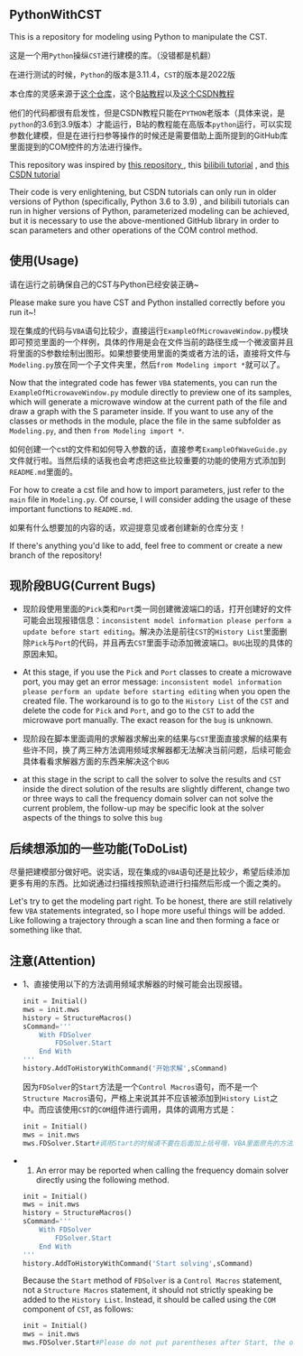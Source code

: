 ## PythonWithCST
This is a repository for modeling using Python to manipulate the CST. 

这是一个用`Python`操纵`CST`进行建模的库。（没错都是机翻）

在进行测试的时候，`Python`的版本是3.11.4，`CST`的版本是2022版

本仓库的灵感来源于[这个仓库](https://github.com/kaankvrck/Cst-Py-Api)，这个[B站教程](https://www.bilibili.com/video/BV1d7411K77o/?share_source=copy_web&vd_source=2c9beb25af00b14851dca086bf631efd)以及[这个CSDN教程](https://blog.csdn.net/weixin_52556029/article/details/126983128)

他们的代码都很有启发性，但是CSDN教程只能在`PYTHON`老版本（具体来说，是`python`的3.6到3.9版本）才能运行，B站的教程能在高版本`python`运行，可以实现参数化建模，但是在进行扫参等操作的时候还是需要借助上面所提到的GitHub库里面提到的COM控件的方法进行操作。

This repository was inspired by [ this repository ](https://github.com/kaankvrck/Cst-Py-Api) , this [bilibili tutorial](https://www.bilibili.com/video/BV1d7411K77o/?share_source=copy_web&vd_source=2c9beb25af00b14851dca086bf631efd) , and [ this CSDN tutorial ](https://blog.CSDN.net/weixin_52556029/article/details/126983128) 

Their code is very enlightening, but CSDN tutorials can only run in older versions of Python (specifically, Python 3.6 to 3.9) , and bilibili tutorials can run in higher versions of Python, parameterized modeling can be achieved, but it is necessary to use the above-mentioned GitHub library in order to scan parameters and other operations of the COM control method.

## 使用(Usage)
请在运行之前确保自己的CST与Python已经安装正确~

Please make sure you have CST and Python installed correctly before you run it~!

现在集成的代码与`VBA`语句比较少，直接运行`ExampleOfMicrowaveWindow.py`模块即可预览里面的一个样例，具体的作用是会在文件当前的路径生成一个微波窗并且将里面的S参数绘制出图形。如果想要使用里面的类或者方法的话，直接将文件与`Modeling.py`放在同一个子文件夹里，然后`from Modeling import *`就可以了。

Now that the integrated code has fewer `VBA` statements, you can run the `ExampleOfMicrowaveWindow.py` module directly to preview one of its samples, which will generate a microwave window at the current path of the file and draw a graph with the S parameter inside. If you want to use any of the classes or methods in the module, place the file in the same subfolder as `Modeling.py`, and then `from Modeling import *`.

如何创建一个cst的文件和如何导入参数的话，直接参考`ExampleOfWaveGuide.py`文件就行啦。当然后续的话我也会考虑把这些比较重要的功能的使用方式添加到`README.md`里面的。

For how to create a cst file and how to import parameters, just refer to the `main` file in `Modeling.py`. Of course, I will consider adding the usage of these important functions to `README.md`.

如果有什么想要加的内容的话，欢迎提意见或者创建新的仓库分支！

If there's anything you'd like to add, feel free to comment or create a new branch of the repository!

## 现阶段BUG(Current Bugs)
- 现阶段使用里面的`Pick`类和`Port`类一同创建微波端口的话，打开创建好的文件可能会出现报错信息：`inconsistent model information please perform a update before start editing`。解决办法是前往`CST`的`History List`里面删除`Pick`与`Port`的代码，并且再去`CST`里面手动添加微波端口。`BUG`出现的具体的原因未知。

- At this stage, if you use the `Pick` and `Port` classes to create a microwave port, you may get an error message: `inconsistent model information please perform an update before starting editing` when you open the created file. The workaround is to go to the `History List` of the `CST` and delete the code for `Pick` and `Port`, and go to the `CST` to add the microwave port manually. The exact reason for the `bug` is unknown.

- 现阶段在脚本里面调用的求解器求解出来的结果与`CST`里面直接求解的结果有些许不同，换了两三种方法调用频域求解器都无法解决当前问题，后续可能会具体看看求解器方面的东西来解决这个`BUG`

- at this stage in the script to call the solver to solve the results and `CST ` inside the direct solution of the results are slightly different, change two or three ways to call the frequency domain solver can not solve the current problem, the follow-up may be specific look at the solver aspects of the things to solve this `bug `


## 后续想添加的一些功能(ToDoList)
尽量把建模部分做好吧。说实话，现在集成的`VBA`语句还是比较少，希望后续添加更多有用的东西。比如说通过扫描线按照轨迹进行扫描然后形成一个面之类的。

Let's try to get the modeling part right. To be honest, there are still relatively few `VBA` statements integrated, so I hope more useful things will be added. Like following a trajectory through a scan line and then forming a face or something like that.

## 注意(Attention)
- 1、直接使用以下的方法调用频域求解器的时候可能会出现报错。

  ```python
  init = Initial()
  mws = init.mws
  history = StructureMacros()
  sCommand='''
      With FDSolver
          FDSolver.Start
      End With
  '''
  history.AddToHistoryWithCommand('开始求解',sCommand)
  ```

  因为`FDSolver`的`Start`方法是一个`Control Macros`语句，而不是一个`Structure Macros`语句，严格上来说其并不应该被添加到`History List`之中。而应该使用`CST`的`COM`组件进行调用，具体的调用方式是：

  ```python
  init = Initial()
  mws = init.mws
  mws.FDSolver.Start#调用Start的时候请不要在后面加上括号哦，VBA里面原先的方法就没有括号
  ```

- 1. An error may be reported when calling the frequency domain solver directly using the following method.
  
  ```python
  init = Initial()
  mws = init.mws
  history = StructureMacros()
  sCommand='''
      With FDSolver
          FDSolver.Start
      End With
  '''
  history.AddToHistoryWithCommand('Start solving',sCommand)
  ```

  Because the `Start` method of `FDSolver` is a `Control Macros` statement, not a `Structure Macros` statement, it should not strictly speaking be added to the `History List`. Instead, it should be called using the `COM` component of `CST`, as follows:

  ```python
  init = Initial()
  mws = init.mws
  mws.FDSolver.Start#Please do not put parentheses after Start, the original method in VBA does not have parentheses.
  ```
